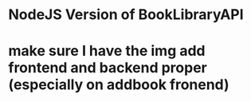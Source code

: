 # NodeJS Version of BookLibraryAPI
# make sure I have the img add frontend and backend proper (especially on addbook fronend)